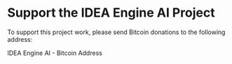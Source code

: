 # Support the IDEA Engine AI Project

To support this project work, please send Bitcoin donations to the following address:

<p id="3L1kyrMsnr8b2N6y3YQT8UdufTd45GHhFx">IDEA Engine AI - Bitcoin Address</p>
